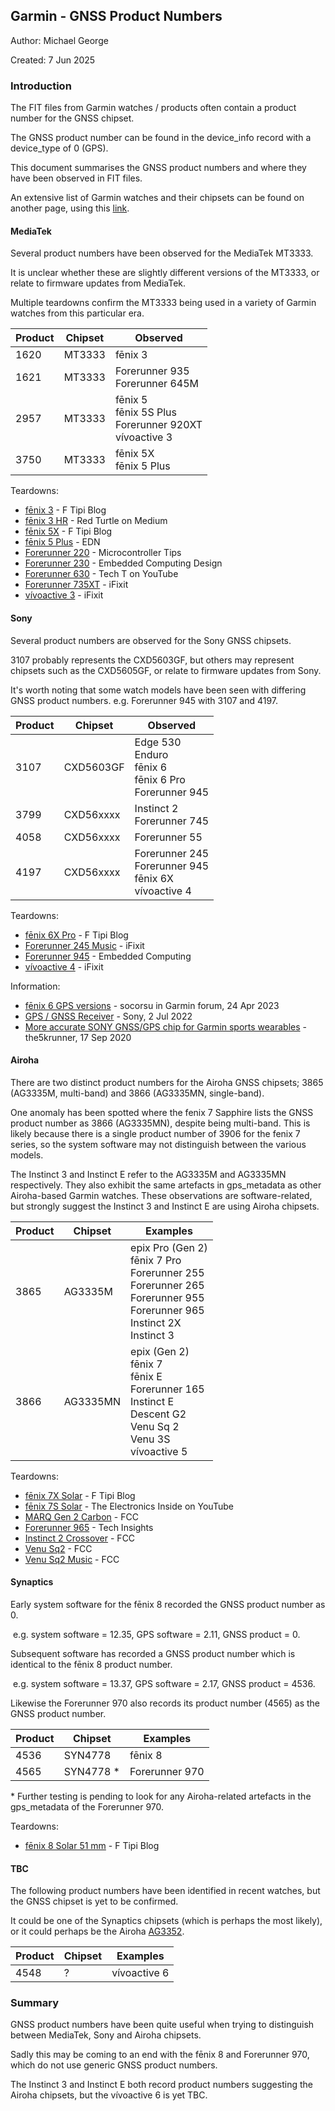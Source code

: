 ## Garmin - GNSS Product Numbers

Author: Michael George

Created: 7 Jun 2025



### Introduction

The FIT files from Garmin watches / products often contain a product number for the GNSS chipset.

The GNSS product number can be found in the device_info record with a device_type of 0 (GPS).

This document summarises the GNSS product numbers and where they have been observed in FIT files.

An extensive list of Garmin watches and their chipsets can be found on another page, using this [link](../watches/README.md).



#### MediaTek

Several product numbers have been observed for the MediaTek MT3333.

It is unclear whether these are slightly different versions of the MT3333, or relate to firmware updates from MediaTek.

Multiple teardowns confirm the MT3333 being used in a variety of Garmin watches from this particular era.

| Product | Chipset | Observed                                                     |
| ------- | ------- | ------------------------------------------------------------ |
| 1620    | MT3333  | fēnix 3                                                      |
| 1621    | MT3333  | Forerunner 935<br />Forerunner 645M                          |
| 2957    | MT3333  | fēnix 5<br />fēnix 5S Plus<br />Forerunner 920XT<br />vívoactive 3 |
| 3750    | MT3333  | fēnix 5X<br />fēnix 5 Plus                                   |

Teardowns:

- [fēnix 3](http://www.f-blog.info/diving-inside-garmin-fenix-3-tear-down-etc/) - F Tipi Blog
- [fēnix 3 HR](https://medium.com/personal-notes-on-the-garmin-f%C4%93nix-3-hr/f%C4%93nix-3-hr-a-non-destructive-teardown-bcfb45f1b746) - Red Turtle on Medium
- [fēnix 5X](http://www.f-blog.info/garmin-fenix-5x-inner-parts-teardown-disassembly-assembly-etc-no-disassemble/) - F Tipi Blog
- [fēnix 5 Plus](https://www.edn.com/teardown-a-smartwatch-with-an-athletic-tradition/) - EDN
- [Forerunner 220](https://www.microcontrollertips.com/teardown-garmin-forerunner-220-sport-watch-heart-monitor/) - Microcontroller Tips
- [Forerunner 230](https://embeddedcomputing.com/27555-tear-down-garmin-forerunner-230-gps-running-watch/) - Embedded Computing Design
- [Forerunner 630](https://www.youtube.com/watch?v=WdbPKmjUrKc&t=114s) - Tech T on YouTube
- [Forerunner 735XT](https://www.ifixit.com/Teardown/Garmin+Forerunner+735XT+Teardown/117852) - iFixit
- [vívoactive 3](https://www.ifixit.com/Guide/Garmin+Vivoactive+3+Battery+Replacement/150696) - iFixit



#### Sony

Several product numbers are observed for the Sony GNSS chipsets.

3107 probably represents the CXD5603GF, but others may represent chipsets such as the CXD5605GF, or relate to firmware updates from Sony. 

It's worth noting that some watch models have been seen with differing GNSS product numbers. e.g. Forerunner 945 with 3107 and 4197.

| Product | Chipset   | Observed                                                     |
| ------- | --------- | ------------------------------------------------------------ |
| 3107    | CXD5603GF | Edge 530<br />Enduro<br />fēnix 6<br />fēnix 6 Pro<br />Forerunner 945 |
| 3799    | CXD56xxxx | Instinct 2<br />Forerunner 745                               |
| 4058    | CXD56xxxx | Forerunner 55                                                |
| 4197    | CXD56xxxx | Forerunner 245<br />Forerunner 945<br />fēnix 6X<br />vívoactive 4 |

Teardowns:

- [fēnix 6X Pro](http://www.f-blog.info/garmin-fenix-6x-pro-disassembly-or-teardown-whatever-you-say/) - F Tipi Blog
- [Forerunner 245 Music](https://www.ifixit.com/Teardown/Garmin+Forerunner+245+Music+Teardown/150396) - iFixit
- [Forerunner 945](https://embeddedcomputing.com/application/consumer/smartphones-and-wearables/smartwatch-boasts-two-weeks-on-a-charge) - Embedded Computing
- [vívoactive 4](https://www.ifixit.com/Guide/Garmin+V%C3%ADvoactive+4+Motherboard+Replacement/167460) - iFixit

Information:

- [fēnix 6 GPS versions](https://forums.garmin.com/outdoor-recreation/outdoor-recreation/f/fenix-6-series/328245/gps-versions/1607877#1607877) - socorsu in Garmin forum, 24 Apr 2023
- [GPS / GNSS Receiver](https://web.archive.org/web/20220702201822/https://www.sony-semicon.co.jp/e/products/lsi/gps/product.html) - Sony, 2 Jul 2022
- [More accurate SONY GNSS/GPS chip for Garmin sports wearables](https://the5krunner.com/2020/09/17/more-accurate-sony-gnss-gps-chip-for-sports-wearables/) - the5krunner, 17 Sep 2020



#### Airoha

There are two distinct product numbers for the Airoha GNSS chipsets; 3865 (AG3335M, multi-band) and 3866 (AG3335MN, single-band).

One anomaly has been spotted where the fenix 7 Sapphire lists the GNSS product number as 3866 (AG3335MN), despite being multi-band. This is likely because there is a single product number of 3906 for the fenix 7 series, so the system software may not distinguish between the various models.

The Instinct 3 and Instinct E refer to the AG3335M and AG3335MN respectively. They also exhibit the same artefacts in gps_metadata as other Airoha-based Garmin watches. These observations are software-related, but strongly suggest the Instinct 3 and Instinct E are using Airoha chipsets.

| Product | Chipset  | Examples                                                     |
| ------- | -------- | ------------------------------------------------------------ |
| 3865    | AG3335M  | epix Pro (Gen 2)<br />fēnix 7 Pro<br />Forerunner 255<br />Forerunner 265<br />Forerunner 955<br />Forerunner 965<br />Instinct 2X<br />Instinct 3 |
| 3866    | AG3335MN | epix (Gen 2)<br />fēnix 7<br />fēnix E<br />Forerunner 165<br />Instinct E<br />Descent G2<br />Venu Sq 2<br />Venu 3S<br />vívoactive 5 |

Teardowns:

- [fēnix 7X Solar](http://www.f-blog.info/garmin-fenix-7x-solar-teardown-non-destructive/) - F Tipi Blog
- [fēnix 7S Solar](https://www.youtube.com/watch?v=vb8yyu8En1o&t=485s) - The Electronics Inside on YouTube
- [MARQ Gen 2 Carbon](https://fccid.io/IPH-A4263/Internal-Photos/Internal-Photos-6835362) - FCC
- [Forerunner 965](https://www.techinsights.com/blog/deep-dive-teardown-garmin-forerunner-965-a04578-smartwatch?utm_source=direct&utm_medium=website) - Tech Insights
- [Instinct 2 Crossover](https://fccid.io/IPH-04348/Internal-Photos/Internal-Photos-6150278) - FCC
- [Venu Sq2](https://fccid.io/IPH-A4390/Internal-Photos/Internal-Photos-5919154) - FCC
- [Venu Sq2 Music](https://fccid.io/IPH-04390/Internal-Photos/Internal-Photos-5930782) - FCC



#### Synaptics

Early system software for the fēnix 8 recorded the GNSS product number as 0.

​	e.g. system software = 12.35, GPS software = 2.11, GNSS product = 0.

Subsequent software has recorded a GNSS product number which is identical to the fēnix 8 product number.

​	e.g. system software = 13.37, GPS software = 2.17, GNSS product = 4536.

Likewise the Forerunner 970 also records its product number (4565) as the GNSS product number.

| Product | Chipset    | Examples       |
| ------- | ---------- | -------------- |
| 4536    | SYN4778    | fēnix 8        |
| 4565    | SYN4778 \* | Forerunner 970 |

\* Further testing is pending to look for any Airoha-related artefacts in the gps_metadata of the Forerunner 970.

Teardowns:

- [fēnix 8 Solar 51 mm](http://www.f-blog.info/garmin-fenix-8-review-but-only-the-internals/) - F Tipi Blog



#### TBC

The following product numbers have been identified in recent watches, but the GNSS chipset is yet to be confirmed.

It could be one of the Synaptics chipsets (which is perhaps the most likely), or it could perhaps be the Airoha [AG3352](https://www.airoha.com/products/p/zy4r082hgNywp1bg).

| Product | Chipset | Examples     |
| ------- | ------- | ------------ |
| 4548    | ?       | vívoactive 6 |



### Summary

GNSS product numbers have been quite useful when trying to distinguish between MediaTek, Sony and Airoha chipsets.

Sadly this may be coming to an end with the fēnix 8 and Forerunner 970, which do not use generic GNSS product numbers.

The Instinct 3 and Instinct E both record product numbers suggesting the Airoha chipsets, but the vívoactive 6 is yet TBC.
